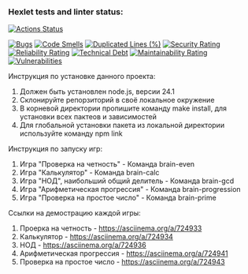 ### Hexlet tests and linter status:
[![Actions Status](https://github.com/Dmitriy1452/frontend-project-44/actions/workflows/hexlet-check.yml/badge.svg)](https://github.com/Dmitriy1452/frontend-project-44/actions)

[![Bugs](https://sonarcloud.io/api/project_badges/measure?project=Dmitriy1452_frontend-project-44&metric=bugs)](https://sonarcloud.io/summary/new_code?id=Dmitriy1452_frontend-project-44)
[![Code Smells](https://sonarcloud.io/api/project_badges/measure?project=Dmitriy1452_frontend-project-44&metric=code_smells)](https://sonarcloud.io/summary/new_code?id=Dmitriy1452_frontend-project-44)
[![Duplicated Lines (%)](https://sonarcloud.io/api/project_badges/measure?project=Dmitriy1452_frontend-project-44&metric=duplicated_lines_density)](https://sonarcloud.io/summary/new_code?id=Dmitriy1452_frontend-project-44)
[![Security Rating](https://sonarcloud.io/api/project_badges/measure?project=Dmitriy1452_frontend-project-44&metric=security_rating)](https://sonarcloud.io/summary/new_code?id=Dmitriy1452_frontend-project-44)
[![Reliability Rating](https://sonarcloud.io/api/project_badges/measure?project=Dmitriy1452_frontend-project-44&metric=reliability_rating)](https://sonarcloud.io/summary/new_code?id=Dmitriy1452_frontend-project-44)
[![Technical Debt](https://sonarcloud.io/api/project_badges/measure?project=Dmitriy1452_frontend-project-44&metric=sqale_index)](https://sonarcloud.io/summary/new_code?id=Dmitriy1452_frontend-project-44)
[![Maintainability Rating](https://sonarcloud.io/api/project_badges/measure?project=Dmitriy1452_frontend-project-44&metric=sqale_rating)](https://sonarcloud.io/summary/new_code?id=Dmitriy1452_frontend-project-44)
[![Vulnerabilities](https://sonarcloud.io/api/project_badges/measure?project=Dmitriy1452_frontend-project-44&metric=vulnerabilities)](https://sonarcloud.io/summary/new_code?id=Dmitriy1452_frontend-project-44)

Инструкция по установке данного проекта:

1. Должен быть установлен node.js, версии 24.1
2. Склонируйте репорзиторий в своё локальное окружение 
3. В корневой директории пропишите команду make install, для установки всех пактеов и зависимостей
4. Для глобальной установки пакета из локальной директории используйте команду npm link

Инструкция по запуску игр:
1. Игра "Проверка на четность" - Команда brain-even
2. Игра "Калькулятор" - Команда brain-calc
3. Игра "НОД", наибольший общий делитель - Команда brain-gcd
4. Игра "Арифметическая прогрессия" - Команда brain-progression
5. Игра "Проверка на простое число" - Команда brain-prime

Ссылки на демострацию каждой игры:
1. Проерка на четность - https://asciinema.org/a/724933
2. Калькулятор - https://asciinema.org/a/724934
3. НОД - https://asciinema.org/a/724936
4. Арифметическая прогрессия - https://asciinema.org/a/724941
5. Проверка на простое число - https://asciinema.org/a/724943 
